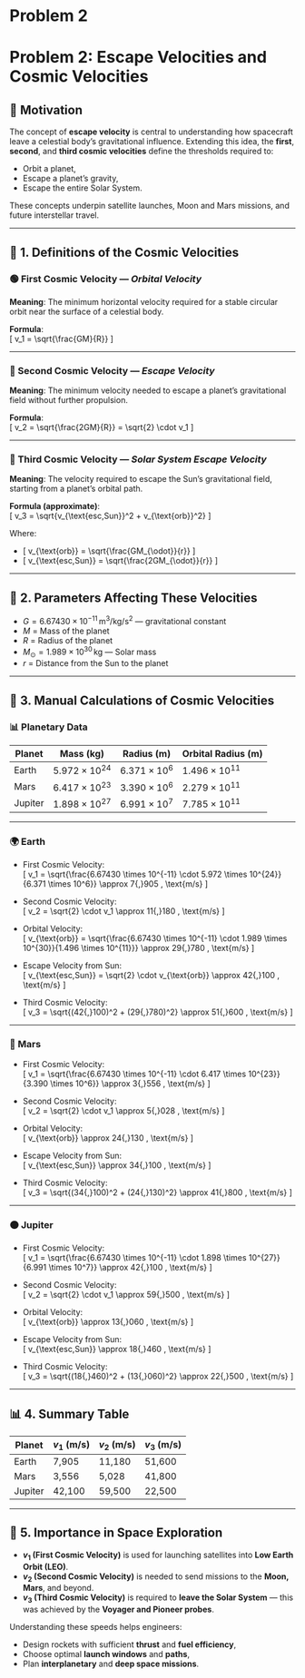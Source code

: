 # Problem 2
# Problem 2: Escape Velocities and Cosmic Velocities

## 🧠 Motivation

The concept of **escape velocity** is central to understanding how spacecraft leave a celestial body’s gravitational influence. Extending this idea, the **first**, **second**, and **third cosmic velocities** define the thresholds required to:

- Orbit a planet,
- Escape a planet’s gravity,
- Escape the entire Solar System.

These concepts underpin satellite launches, Moon and Mars missions, and future interstellar travel.

---

## 🚀 1. Definitions of the Cosmic Velocities

### 🟢 First Cosmic Velocity — *Orbital Velocity*

**Meaning**: The minimum horizontal velocity required for a stable circular orbit near the surface of a celestial body.

**Formula**:  
\[
v_1 = \sqrt{\frac{GM}{R}}
\]

---

### 🔵 Second Cosmic Velocity — *Escape Velocity*

**Meaning**: The minimum velocity needed to escape a planet’s gravitational field without further propulsion.

**Formula**:  
\[
v_2 = \sqrt{\frac{2GM}{R}} = \sqrt{2} \cdot v_1
\]

---

### 🔴 Third Cosmic Velocity — *Solar System Escape Velocity*

**Meaning**: The velocity required to escape the Sun’s gravitational field, starting from a planet’s orbital path.

**Formula (approximate)**:  
\[
v_3 = \sqrt{v_{\text{esc,Sun}}^2 + v_{\text{orb}}^2}
\]

Where:

- \[
v_{\text{orb}} = \sqrt{\frac{GM_{\odot}}{r}}
\]
- \[
v_{\text{esc,Sun}} = \sqrt{\frac{2GM_{\odot}}{r}}
\]

---

## 📐 2. Parameters Affecting These Velocities

- $G = 6.67430 \times 10^{-11} \, \text{m}^3/\text{kg}/\text{s}^2$ — gravitational constant  
- $M$ = Mass of the planet  
- $R$ = Radius of the planet  
- $M_{\odot} = 1.989 \times 10^{30} \, \text{kg}$ — Solar mass  
- $r$ = Distance from the Sun to the planet  

---

## 🧮 3. Manual Calculations of Cosmic Velocities

### 📊 Planetary Data

| Planet   | Mass (kg)           | Radius (m)         | Orbital Radius (m)     |
|----------|---------------------|--------------------|-------------------------|
| Earth    | $5.972 \times 10^{24}$ | $6.371 \times 10^6$ | $1.496 \times 10^{11}$ |
| Mars     | $6.417 \times 10^{23}$ | $3.390 \times 10^6$ | $2.279 \times 10^{11}$ |
| Jupiter  | $1.898 \times 10^{27}$ | $6.991 \times 10^7$ | $7.785 \times 10^{11}$ |

---

### 🌍 Earth

- First Cosmic Velocity:  
\[
v_1 = \sqrt{\frac{6.67430 \times 10^{-11} \cdot 5.972 \times 10^{24}}{6.371 \times 10^6}} \approx 7{,}905 \, \text{m/s}
\]

- Second Cosmic Velocity:  
\[
v_2 = \sqrt{2} \cdot v_1 \approx 11{,}180 \, \text{m/s}
\]

- Orbital Velocity:  
\[
v_{\text{orb}} = \sqrt{\frac{6.67430 \times 10^{-11} \cdot 1.989 \times 10^{30}}{1.496 \times 10^{11}}} \approx 29{,}780 \, \text{m/s}
\]

- Escape Velocity from Sun:  
\[
v_{\text{esc,Sun}} = \sqrt{2} \cdot v_{\text{orb}} \approx 42{,}100 \, \text{m/s}
\]

- Third Cosmic Velocity:  
\[
v_3 = \sqrt{(42{,}100)^2 + (29{,}780)^2} \approx 51{,}600 \, \text{m/s}
\]

---

### 🔴 Mars

- First Cosmic Velocity:  
\[
v_1 = \sqrt{\frac{6.67430 \times 10^{-11} \cdot 6.417 \times 10^{23}}{3.390 \times 10^6}} \approx 3{,}556 \, \text{m/s}
\]

- Second Cosmic Velocity:  
\[
v_2 = \sqrt{2} \cdot v_1 \approx 5{,}028 \, \text{m/s}
\]

- Orbital Velocity:  
\[
v_{\text{orb}} \approx 24{,}130 \, \text{m/s}
\]

- Escape Velocity from Sun:  
\[
v_{\text{esc,Sun}} \approx 34{,}100 \, \text{m/s}
\]

- Third Cosmic Velocity:  
\[
v_3 = \sqrt{(34{,}100)^2 + (24{,}130)^2} \approx 41{,}800 \, \text{m/s}
\]

---

### 🟠 Jupiter

- First Cosmic Velocity:  
\[
v_1 = \sqrt{\frac{6.67430 \times 10^{-11} \cdot 1.898 \times 10^{27}}{6.991 \times 10^7}} \approx 42{,}100 \, \text{m/s}
\]

- Second Cosmic Velocity:  
\[
v_2 = \sqrt{2} \cdot v_1 \approx 59{,}500 \, \text{m/s}
\]

- Orbital Velocity:  
\[
v_{\text{orb}} \approx 13{,}060 \, \text{m/s}
\]

- Escape Velocity from Sun:  
\[
v_{\text{esc,Sun}} \approx 18{,}460 \, \text{m/s}
\]

- Third Cosmic Velocity:  
\[
v_3 = \sqrt{(18{,}460)^2 + (13{,}060)^2} \approx 22{,}500 \, \text{m/s}
\]

---

## 📊 4. Summary Table

| Planet   | $v_1$ (m/s) | $v_2$ (m/s) | $v_3$ (m/s) |
|----------|-------------|-------------|-------------|
| Earth    | 7,905       | 11,180      | 51,600      |
| Mars     | 3,556       | 5,028       | 41,800      |
| Jupiter  | 42,100      | 59,500      | 22,500      |

---

## 🌠 5. Importance in Space Exploration

- **$v_1$ (First Cosmic Velocity)** is used for launching satellites into **Low Earth Orbit (LEO)**.
- **$v_2$ (Second Cosmic Velocity)** is needed to send missions to the **Moon, Mars**, and beyond.
- **$v_3$ (Third Cosmic Velocity)** is required to **leave the Solar System** — this was achieved by the **Voyager and Pioneer probes**.

Understanding these speeds helps engineers:

- Design rockets with sufficient **thrust** and **fuel efficiency**,
- Choose optimal **launch windows** and **paths**,
- Plan **interplanetary** and **deep space missions**.
